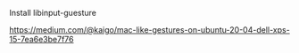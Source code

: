 Install libinput-guesture

https://medium.com/@kaigo/mac-like-gestures-on-ubuntu-20-04-dell-xps-15-7ea6e3be7f76
